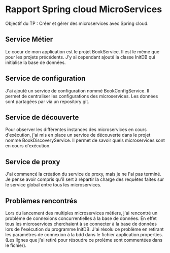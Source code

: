 # Rapport Spring cloud MicroServices

Objectif du TP : Créer et gérer des microservices avec Spring cloud.

## Service Métier
Le coeur de mon application est le projet BookService.
Il est le même que pour les projets précédents.
J'y ai cependant ajouté la classe InitDB qui initialise la base de données.

## Service de configuration
J'ai ajouté un service de configuration nommé BookConfigService.
Il permet de centraliser les configurations des microservices.
Les données sont partagées par via un repository git.

## Service de découverte
Pour observer les différentes instances des microservices en cours d'exécution,
j'ai mis en place un service de découverte dans le projet nommé BookDiscoveryService.
Il permet de savoir quels microservices sont en cours d'exécution.

## Service de proxy
J'ai commencé la création du service de proxy, mais je ne l'ai pas terminé.
Je pense avoir compris qu'il sert à répartir la charge des requêtes faites sur le service global entre tous les microservices.


## Problèmes rencontrés
Lors du lancement des multiples microservices métiers,
j'ai rencontré un problème de connexions concurrentielles à la base de données.
En effet tous les microservices cherchaient à se connecter à la base de données lors de l'exécution du programme InitDB.
J'ai résolu ce problème en retirant les paramètres de connexion à la bdd dans le fichier application.properties.
(Les lignes que j'ai retiré pour résoudre ce prolème sont commentées dans le fichier).
